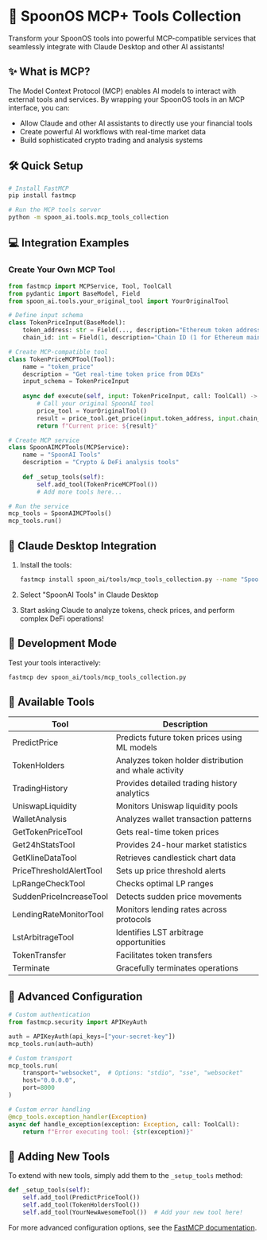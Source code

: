 # 🚀 SpoonOS MCP+ Tools Collection

Transform your SpoonOS tools into powerful MCP-compatible services that seamlessly integrate with Claude Desktop and other AI assistants!

## ✨ What is MCP?

The Model Context Protocol (MCP) enables AI models to interact with external tools and services. By wrapping your SpoonOS tools in an MCP interface, you can:

- Allow Claude and other AI assistants to directly use your financial tools
- Create powerful AI workflows with real-time market data
- Build sophisticated crypto trading and analysis systems

## 🛠️ Quick Setup

```bash
# Install FastMCP
pip install fastmcp

# Run the MCP tools server
python -m spoon_ai.tools.mcp_tools_collection
```

## 💻 Integration Examples

### Create Your Own MCP Tool

```python
from fastmcp import MCPService, Tool, ToolCall
from pydantic import BaseModel, Field
from spoon_ai.tools.your_original_tool import YourOriginalTool

# Define input schema
class TokenPriceInput(BaseModel):
    token_address: str = Field(..., description="Ethereum token address")
    chain_id: int = Field(1, description="Chain ID (1 for Ethereum mainnet)")

# Create MCP-compatible tool
class TokenPriceMCPTool(Tool):
    name = "token_price"
    description = "Get real-time token price from DEXs"
    input_schema = TokenPriceInput
    
    async def execute(self, input: TokenPriceInput, call: ToolCall) -> str:
        # Call your original SpoonAI tool
        price_tool = YourOriginalTool()
        result = price_tool.get_price(input.token_address, input.chain_id)
        return f"Current price: ${result}"

# Create MCP service
class SpoonAIMCPTools(MCPService):
    name = "SpoonAI Tools"
    description = "Crypto & DeFi analysis tools"
    
    def _setup_tools(self):
        self.add_tool(TokenPriceMCPTool())
        # Add more tools here...

# Run the service
mcp_tools = SpoonAIMCPTools()
mcp_tools.run()
```

## 🔌 Claude Desktop Integration

1. Install the tools:
   ```bash
   fastmcp install spoon_ai/tools/mcp_tools_collection.py --name "SpoonAI Tools"
   ```

2. Select "SpoonAI Tools" in Claude Desktop

3. Start asking Claude to analyze tokens, check prices, and perform complex DeFi operations!

## 🧪 Development Mode

Test your tools interactively:

```bash
fastmcp dev spoon_ai/tools/mcp_tools_collection.py
```

## 🧩 Available Tools

| Tool | Description |
|------|-------------|
| PredictPrice | Predicts future token prices using ML models |
| TokenHolders | Analyzes token holder distribution and whale activity |
| TradingHistory | Provides detailed trading history analytics |
| UniswapLiquidity | Monitors Uniswap liquidity pools |
| WalletAnalysis | Analyzes wallet transaction patterns |
| GetTokenPriceTool | Gets real-time token prices |
| Get24hStatsTool | Provides 24-hour market statistics |
| GetKlineDataTool | Retrieves candlestick chart data |
| PriceThresholdAlertTool | Sets up price threshold alerts |
| LpRangeCheckTool | Checks optimal LP ranges |
| SuddenPriceIncreaseTool | Detects sudden price movements |
| LendingRateMonitorTool | Monitors lending rates across protocols |
| LstArbitrageTool | Identifies LST arbitrage opportunities |
| TokenTransfer | Facilitates token transfers |
| Terminate | Gracefully terminates operations |

## 🔧 Advanced Configuration

```python
# Custom authentication
from fastmcp.security import APIKeyAuth

auth = APIKeyAuth(api_keys=["your-secret-key"])
mcp_tools.run(auth=auth)

# Custom transport
mcp_tools.run(
    transport="websocket",  # Options: "stdio", "sse", "websocket"
    host="0.0.0.0",
    port=8000
)

# Custom error handling
@mcp_tools.exception_handler(Exception)
async def handle_exception(exception: Exception, call: ToolCall):
    return f"Error executing tool: {str(exception)}"
```

## 🚀 Adding New Tools

To extend with new tools, simply add them to the `_setup_tools` method:

```python
def _setup_tools(self):
    self.add_tool(PredictPriceTool())
    self.add_tool(TokenHoldersTool())
    self.add_tool(YourNewAwesomeTool())  # Add your new tool here!
```

For more advanced configuration options, see the [FastMCP documentation](https://github.com/jlowin/fastmcp). 
